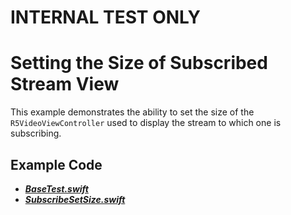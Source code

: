 # INTERNAL TEST ONLY

# Setting the Size of Subscribed Stream View

This example demonstrates the ability to set the size of the `R5VideoViewController` used to display the stream to which one is subscribing.

## Example Code
- **_[BaseTest.swift](../BaseTest.swift)_**
- **_[SubscribeSetSize.swift](SubscribeSetSize.swift)_**

